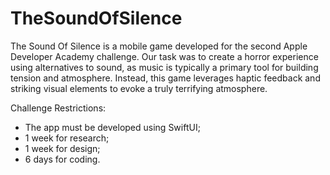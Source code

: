 # TheSoundOfSilence

The Sound Of Silence is a mobile game developed for the second Apple Developer Academy challenge. Our task was to create a horror experience using alternatives to sound, as music is typically a primary tool for building tension and atmosphere. Instead, this game leverages haptic feedback and striking visual elements to evoke a truly terrifying atmosphere.

Challenge Restrictions:

- The app must be developed using SwiftUI;
- 1 week for research;
- 1 week for design;
- 6 days for coding.
